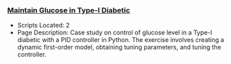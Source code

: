 ### [Maintain Glucose in Type-I Diabetic](https://www.apmonitor.com/pdc/index.php/Main/DiabeticBloodGlucose)
- Scripts Located: 2
- Page Description: Case study on control of glucose level in a Type-I diabetic with a PID controller in Python. The exercise involves creating a dynamic first-order model, obtaining tuning parameters, and tuning the controller.
